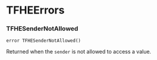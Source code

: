 # TFHEErrors

### TFHESenderNotAllowed

```solidity
error TFHESenderNotAllowed()
```

Returned when the `sender` is not allowed to access a value.
